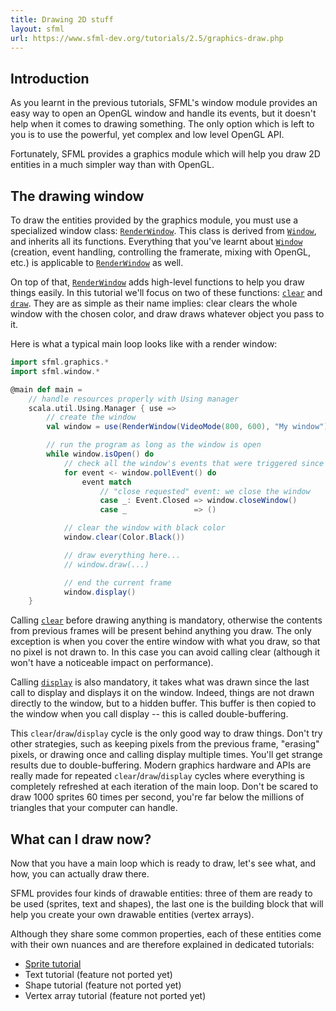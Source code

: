 ```yaml
---
title: Drawing 2D stuff
layout: sfml
url: https://www.sfml-dev.org/tutorials/2.5/graphics-draw.php
---
```


## Introduction

As you learnt in the previous tutorials, SFML's window module provides an easy
way to open an OpenGL window and handle its events, but it doesn't help when it
comes to drawing something. The only option which is left to you is to use the
powerful, yet complex and low level OpenGL API.

Fortunately, SFML provides a graphics module which will help you draw 2D
entities in a much simpler way than with OpenGL.


## The drawing window

To draw the entities provided by the graphics module, you must use a specialized
window class: [`RenderWindow`](sfml.graphics.RenderWindow). This class is
derived from [`Window`](sfml.window.Window), and inherits all its functions.
Everything that you've learnt about [`Window`](sfml.window.Window) (creation,
event handling, controlling the framerate, mixing with OpenGL, etc.) is
applicable to [`RenderWindow`](sfml.graphics.RenderWindow) as well.

On top of that, [`RenderWindow`](sfml.graphics.RenderWindow) adds high-level
functions to help you draw things easily. In this tutorial we'll focus on two of
these functions: [`clear`](sfml.graphics.RenderWindow.clear) and
[`draw`](sfml.graphics.RenderWindow.draw). They are as simple as their name
implies: clear clears the whole window with the chosen color, and draw draws
whatever object you pass to it.

Here is what a typical main loop looks like with a render window:
```scala
import sfml.graphics.*
import sfml.window.*

@main def main =
    // handle resources properly with Using manager
    scala.util.Using.Manager { use =>
        // create the window
        val window = use(RenderWindow(VideoMode(800, 600), "My window"))

        // run the program as long as the window is open
        while window.isOpen() do
            // check all the window's events that were triggered since the last iteration of the loop
            for event <- window.pollEvent() do
                event match
                    // "close requested" event: we close the window
                    case _: Event.Closed => window.closeWindow()
                    case _               => ()

            // clear the window with black color
            window.clear(Color.Black())

            // draw everything here...
            // window.draw(...)

            // end the current frame
            window.display()
    }
```

Calling [`clear`](sfml.graphics.RenderWindow.clear) before drawing anything is
mandatory, otherwise the contents from previous frames will be present behind
anything you draw. The only exception is when you cover the entire window with
what you draw, so that no pixel is not drawn to. In this case you can avoid
calling clear (although it won't have a noticeable impact on performance).

Calling [`display`](sfml.graphics.RenderWindow.display) is also mandatory, it
takes what was drawn since the last call to display and displays it on the
window. Indeed, things are not drawn directly to the window, but to a hidden
buffer. This buffer is then copied to the window when you call display -- this
is called double-buffering.

This `clear`/`draw`/`display` cycle is the only good way to draw things. Don't
try other strategies, such as keeping pixels from the previous frame, "erasing"
pixels, or drawing once and calling display multiple times. You'll get strange
results due to double-buffering. Modern graphics hardware and APIs are really
made for repeated `clear`/`draw`/`display` cycles where everything is completely
refreshed at each iteration of the main loop. Don't be scared to draw 1000
sprites 60 times per second, you're far below the millions of triangles that
your computer can handle.


## What can I draw now?

Now that you have a main loop which is ready to draw, let's see what, and how,
you can actually draw there.

SFML provides four kinds of drawable entities: three of them are ready to be
used (sprites, text and shapes), the last one is the building block that will
help you create your own drawable entities (vertex arrays).

Although they share some common properties, each of these entities come with
their own nuances and are therefore explained in dedicated tutorials:
  - [Sprite tutorial](sprites-and-textures.html)
  - Text tutorial (feature not ported yet)
  - Shape tutorial (feature not ported yet)
  - Vertex array tutorial (feature not ported yet)

